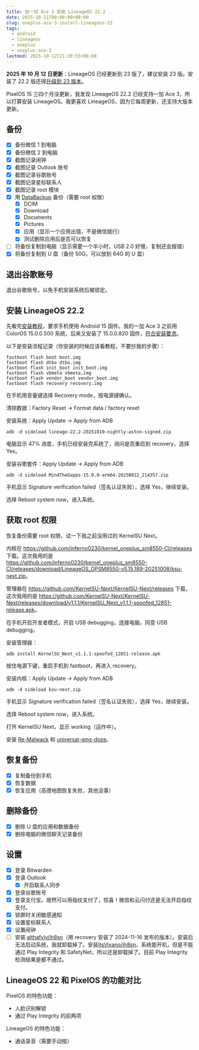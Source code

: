 ```yaml
---
title: 给一加 Ace 3 安装 LineageOS 22.2
date: 2025-10-11T00:00:00+08:00
slug: oneplus-ace-3-install-lineageos-22
tags:
  - android
  - lineageos
  - oneplus
  - oneplus-ace-3
lastmod: 2025-10-12T21:20:55+08:00
---
```


**2025 年 10 月 12 日更新**：LineageOS 已经更新到 23 版了，建议安装 23 版。安装了 22.2 版还得[升级到 23 版本](/zh-cn/posts/2025/10/12/oneplus-ace-3-from-lineageos-22-to-23/)。

PixelOS 15 三四个月没更新，我发现 LineageOS 22.2 已经支持一加 Ace 3，所以打算安装 LineageOS。我更喜欢 LineageOS，因为它每周更新，还支持大版本更新。

## 备份

- [x] 备份微信 1 到电脑
- [x] 备份微信 2 到电脑
- [x] 截图记录闹钟
- [x] 截图记录 Outlook 账号
- [x] 截图记录谷歌账号
- [x] 截图记录星标联系人
- [x] 截图记录 root 模块
- [x] 用 [DataBackup](https://github.com/XayahSuSuSu/Android-DataBackup) 备份（需要 root 权限）
    - [x] DCIM
    - [x] Download
    - [x] Documents
    - [x] Pictures
    - [x] 应用（显示一个应用出错，不是微信就行）
    - [x] 测试删除应用后是否可以恢复
- [ ] 将备份复制到电脑（显示需要一个半小时，USB 2.0 好慢，复制还会报错）
- [x] 将备份复制到 U 盘（备份 50G，可以放到 64G 的 U 盘）

## 退出谷歌账号

退出谷歌账号，以免手机安装系统后被锁定。

## 安装 LineageOS 22.2

先看完[安装教程](https://wiki.lineageos.org/devices/aston/install)，要求手机使用 Android 15 固件。我的一加 Ace 3 之前用 ColorOS 15.0.0.500 系统，后来又安装了 15.0.0.820 固件，[符合安装要求](https://xdaforums.com/t/rom-official-lineageos-22-weeklies-for-oneplus-12r-ace-3.4669911/post-90320270)。

以下是安装流程记录（你安装的时候应该看教程，不要抄我的步骤）：

```
fastboot flash boot boot.img
fastboot flash dtbo dtbo.img
fastboot flash init_boot init_boot.img
fastboot flash vbmeta vbmeta.img
fastboot flash vendor_boot vendor_boot.img
fastboot flash recovery recovery.img
```

在手机用音量键选择 Recovery mode，按电源键确认。

清除数据：Factory Reset -> Format data / factory reset

安装系统：Apply Update -> Apply from ADB

```
adb -d sideload lineage-22.2-20251010-nightly-aston-signed.zip
```

电脑显示 47% 进度，手机已经安装完系统了，询问是否重启到 recovery，选择 Yes。

安装谷歌套件：Apply Update -> Apply from ADB

```
adb -d sideload MindTheGapps-15.0.0-arm64-20250812_214357.zip
```

手机显示 Signature verification failed（签名认证失败），选择 Yes，继续安装。

选择 Reboot system now，进入系统。

## 获取 root 权限

恢复备份需要 root 权限，试一下我之前没用过的 KernelSU Next。

内核在 <https://github.com/inferno0230/kernel_oneplus_sm8550-CI/releases> 下载。这次我用的是 <https://github.com/inferno0230/kernel_oneplus_sm8550-CI/releases/download/LineageOS_OPSM8550-v5.15.189-20251008/ksu-next.zip>。

管理器在 <https://github.com/KernelSU-Next/KernelSU-Next/releases> 下载，这次我用的是 <https://github.com/KernelSU-Next/KernelSU-Next/releases/download/v1.1.1/KernelSU_Next_v1.1.1-spoofed_12851-release.apk>。

在手机开启开发者模式，开启 USB debugging，连接电脑，同意 USB debugging。

安装管理器：

```
adb install KernelSU_Next_v1.1.1-spoofed_12851-release.apk
```

按住电源下键，重启手机到 fastboot，再进入 recovery。

安装内核：Apply Update -> Apply from ADB 

```
adb -d sideload ksu-next.zip
```

手机显示 Signature verification failed（签名认证失败），选择 Yes，继续安装。

选择 Reboot system now，进入系统。

打开 KernelSU Next，显示 working（运作中）。

安装 [Re-Malwack](https://github.com/ZG089/Re-Malwack) 和 [universal-gms-doze](https://github.com/gloeyisk/universal-gms-doze)。

## 恢复备份

- [x] 复制备份到手机
- [x] 恢复数据
- [x] 恢复应用（高德地图恢复失败，其他没事）

## 删除备份

- [x] 删除 U 盘的应用和数据备份
- [x] 删除电脑的微信聊天记录备份

## 设置

- [x] 登录 Bitwarden
- [x] 登录 Outlook
    - [x] 开启联系人同步
- [x] 登录谷歌账号
- [x] 登录支付宝。居然可以用指纹支付了，惊喜！微信和云闪付还是无法开启指纹支付。
- [x] 锁屏时关闭敏感通知
- [x] 设置星标联系人
- [x] 设置闹钟
- [ ] 安装 [althafvly/ih8sn](https://github.com/althafvly/ih8sn/releases/tag/latest)（用 recovery 安装了 2024-11-16 发布的版本）。安装后无法启动系统，我就卸载掉了。安装[ItsVixano/ih8sn](https://github.com/ItsVixano/ih8sn/releases)，系统能开机，但是不能通过 Play Integrity 和 SafetyNet，所以还是卸载掉了。目前 Play Integrity 检测结果是都不通过。

## LineageOS 22 和 PixelOS 的功能对比

PixelOS 的特色功能：

- 人脸识别解锁
- 通过 Play Integrity 的前两项

LineageOS 的特色功能：

- 通话录音（需要手动按）